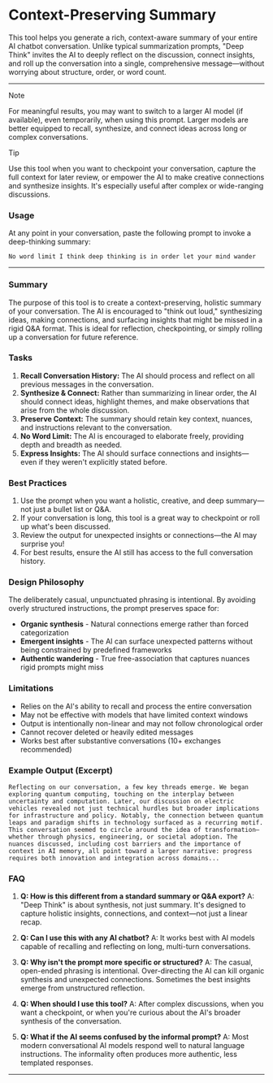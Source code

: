 # Context-Preserving Summary

This tool helps you generate a rich, context-aware summary of your entire AI chatbot conversation. Unlike typical summarization prompts, "Deep Think" invites the AI to deeply reflect on the discussion, connect insights, and roll up the conversation into a single, comprehensive message—without worrying about structure, order, or word count.

***

> [!NOTE]
> For meaningful results, you may want to switch to a larger AI model (if available), even temporarily, when using this prompt. Larger models are better equipped to recall, synthesize, and connect ideas across long or complex conversations.

> [!TIP]
> Use this tool when you want to checkpoint your conversation, capture the full context for later review, or empower the AI to make creative connections and synthesize insights. It's especially useful after complex or wide-ranging discussions.

### Usage

At any point in your conversation, paste the following prompt to invoke a deep-thinking summary:

```
No word limit I think deep thinking is in order let your mind wander
```

***

### Summary

The purpose of this tool is to create a context-preserving, holistic summary of your conversation. The AI is encouraged to "think out loud," synthesizing ideas, making connections, and surfacing insights that might be missed in a rigid Q&A format. This is ideal for reflection, checkpointing, or simply rolling up a conversation for future reference.

### Tasks

1. **Recall Conversation History:** The AI should process and reflect on all previous messages in the conversation.
2. **Synthesize & Connect:** Rather than summarizing in linear order, the AI should connect ideas, highlight themes, and make observations that arise from the whole discussion.
3. **Preserve Context:** The summary should retain key context, nuances, and instructions relevant to the conversation.
4. **No Word Limit:** The AI is encouraged to elaborate freely, providing depth and breadth as needed.
5. **Express Insights:** The AI should surface connections and insights—even if they weren't explicitly stated before.

### Best Practices

1. Use the prompt when you want a holistic, creative, and deep summary—not just a bullet list or Q&A.
2. If your conversation is long, this tool is a great way to checkpoint or roll up what's been discussed.
3. Review the output for unexpected insights or connections—the AI may surprise you!
4. For best results, ensure the AI still has access to the full conversation history.

### Design Philosophy

The deliberately casual, unpunctuated phrasing is intentional. By avoiding overly structured instructions, the prompt preserves space for:
- **Organic synthesis** - Natural connections emerge rather than forced categorization
- **Emergent insights** - The AI can surface unexpected patterns without being constrained by predefined frameworks
- **Authentic wandering** - True free-association that captures nuances rigid prompts might miss

### Limitations

- Relies on the AI's ability to recall and process the entire conversation
- May not be effective with models that have limited context windows
- Output is intentionally non-linear and may not follow chronological order
- Cannot recover deleted or heavily edited messages
- Works best after substantive conversations (10+ exchanges recommended)

### Example Output (Excerpt)

```
Reflecting on our conversation, a few key threads emerge. We began exploring quantum computing, touching on the interplay between uncertainty and computation. Later, our discussion on electric vehicles revealed not just technical hurdles but broader implications for infrastructure and policy. Notably, the connection between quantum leaps and paradigm shifts in technology surfaced as a recurring motif. This conversation seemed to circle around the idea of transformation—whether through physics, engineering, or societal adoption. The nuances discussed, including cost barriers and the importance of context in AI memory, all point toward a larger narrative: progress requires both innovation and integration across domains...
```

### FAQ

1. **Q: How is this different from a standard summary or Q&A export?**
   A: "Deep Think" is about synthesis, not just summary. It's designed to capture holistic insights, connections, and context—not just a linear recap.

2. **Q: Can I use this with any AI chatbot?**
   A: It works best with AI models capable of recalling and reflecting on long, multi-turn conversations.

3. **Q: Why isn't the prompt more specific or structured?**
   A: The casual, open-ended phrasing is intentional. Over-directing the AI can kill organic synthesis and unexpected connections. Sometimes the best insights emerge from unstructured reflection.

4. **Q: When should I use this tool?**
   A: After complex discussions, when you want a checkpoint, or when you're curious about the AI's broader synthesis of the conversation.

5. **Q: What if the AI seems confused by the informal prompt?**
   A: Most modern conversational AI models respond well to natural language instructions. The informality often produces more authentic, less templated responses.

---
